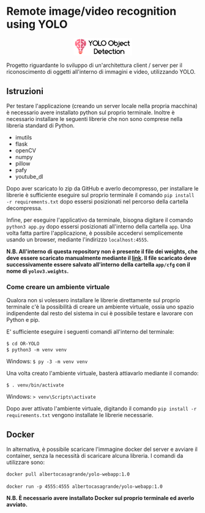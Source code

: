 # Remote image/video recognition using YOLO
<p align="center"><img src="/app/static/assets/images/logo-2.svg" width="30%"></p>
Progetto riguardante lo sviluppo di un'architettura client / server per il riconoscimento di oggetti all'interno di immagini e video, utilizzando YOLO.

## Istruzioni
Per testare l'applicazione (creando un server locale nella propria macchina) è necessario avere installato python sul proprio terminale. 
Inoltre è necessario installare le seguenti librerie che non sono comprese nella libreria standard di Python.
- imutils
- flask
- openCV
- numpy
- pillow
- pafy
- youtube_dl

Dopo aver scaricato lo zip da GitHub e averlo decompresso, per installare le librerie è sufficiente eseguire sul proprio terminale il comando `pip install -r requirements.txt` dopo essersi posizionati nel percorso della cartella decompressa.

Infine, per eseguire l'applicativo da terminale, bisogna digitare il comando `python3 app.py` dopo essersi posizionati all'interno della cartella `app`. 
Una volta fatta partire l'applicazione, è possibile accedervi semplicemente usando un browser, mediante l'indirizzo `localhost:4555`.

**N.B. All'interno di questa repository non è presente il file dei weights, che deve essere scaricato manualmente mediante il [link](https://pjreddie.com/media/files/yolov3.weights). Il file scaricato deve successivamente essere salvato all'interno della cartella `app/cfg` con il nome di `yolov3.weights`.**

### Come creare un ambiente virtuale
Qualora non si volessero installare le librerie direttamente sul proprio terminale c'è la possibilità di creare un ambiente 
virtuale, ossia uno spazio indipendente dal resto del sistema in cui è possibile testare e lavorare con Python e pip.

E' sufficiente eseguire i seguenti comandi all'interno del terminale:
```
$ cd OR-YOLO
$ python3 -m venv venv
```

Windows:
`$ py -3 -m venv venv`

Una volta creato l'ambiente virtuale, basterà attiavarlo mediante il comando:
```
$ . venv/bin/activate
```

Windows: `> venv\Scripts\activate`

Dopo aver attivato l'ambiente virtuale, digitando il comando `pip install -r requirements.txt` vengono installate le librerie necessarie.

## Docker
In alternativa, è possibile scaricare l'immagine docker del server e avviare il container, senza la necessità di scaricare alcuna libreria.
I comandi da utilizzare sono:
```
docker pull albertocasagrande/yolo-webapp:1.0

docker run -p 4555:4555 albertocasagrande/yolo-webapp:1.0
```
**N.B. È necessario avere installato Docker sul proprio terminale ed averlo avviato.**
